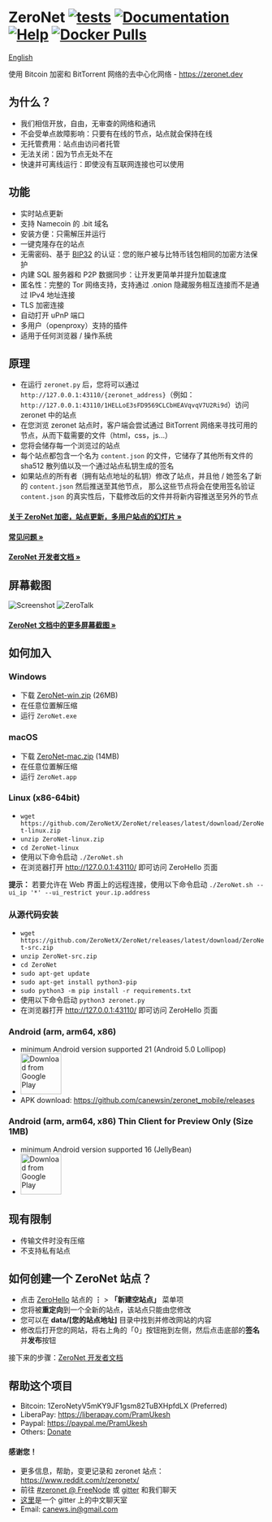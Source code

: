 # ZeroNet [![tests](https://github.com/ZeroNetX/ZeroNet/actions/workflows/tests.yml/badge.svg)](https://github.com/ZeroNetX/ZeroNet/actions/workflows/tests.yml) [![Documentation](https://img.shields.io/badge/docs-faq-brightgreen.svg)](https://docs.zeronet.dev/1DeveLopDZL1cHfKi8UXHh2UBEhzH6HhMp/faq/) [![Help](https://img.shields.io/badge/keep_this_project_alive-donate-yellow.svg)](https://docs.zeronet.dev/1DeveLopDZL1cHfKi8UXHh2UBEhzH6HhMp/help_zeronet/donate/) [![Docker Pulls](https://img.shields.io/docker/pulls/canewsin/zeronet)](https://hub.docker.com/r/canewsin/zeronet)

[English](./README.md)

使用 Bitcoin 加密和 BitTorrent 网络的去中心化网络 - https://zeronet.dev


## 为什么？

* 我们相信开放，自由，无审查的网络和通讯
* 不会受单点故障影响：只要有在线的节点，站点就会保持在线
* 无托管费用：站点由访问者托管
* 无法关闭：因为节点无处不在
* 快速并可离线运行：即使没有互联网连接也可以使用


## 功能
 * 实时站点更新
 * 支持 Namecoin 的 .bit 域名
 * 安装方便：只需解压并运行
 * 一键克隆存在的站点
 * 无需密码、基于 [BIP32](https://github.com/bitcoin/bips/blob/master/bip-0032.mediawiki)
   的认证：您的账户被与比特币钱包相同的加密方法保护
 * 内建 SQL 服务器和 P2P 数据同步：让开发更简单并提升加载速度
 * 匿名性：完整的 Tor 网络支持，支持通过 .onion 隐藏服务相互连接而不是通过 IPv4 地址连接
 * TLS 加密连接
 * 自动打开 uPnP 端口
 * 多用户（openproxy）支持的插件
 * 适用于任何浏览器 / 操作系统


## 原理

* 在运行 `zeronet.py` 后，您将可以通过
  `http://127.0.0.1:43110/{zeronet_address}`（例如：
  `http://127.0.0.1:43110/1HELLoE3sFD9569CLCbHEAVqvqV7U2Ri9d`）访问 zeronet 中的站点
* 在您浏览 zeronet 站点时，客户端会尝试通过 BitTorrent 网络来寻找可用的节点，从而下载需要的文件（html，css，js...）
* 您将会储存每一个浏览过的站点
* 每个站点都包含一个名为 `content.json` 的文件，它储存了其他所有文件的 sha512 散列值以及一个通过站点私钥生成的签名
* 如果站点的所有者（拥有站点地址的私钥）修改了站点，并且他 / 她签名了新的 `content.json` 然后推送至其他节点，
  那么这些节点将会在使用签名验证 `content.json` 的真实性后，下载修改后的文件并将新内容推送至另外的节点

####  [关于 ZeroNet 加密，站点更新，多用户站点的幻灯片 »](https://docs.google.com/presentation/d/1_2qK1IuOKJ51pgBvllZ9Yu7Au2l551t3XBgyTSvilew/pub?start=false&loop=false&delayms=3000)
####  [常见问题 »](https://docs.zeronet.dev/1DeveLopDZL1cHfKi8UXHh2UBEhzH6HhMp/faq/)

####  [ZeroNet 开发者文档 »](https://docs.zeronet.dev/1DeveLopDZL1cHfKi8UXHh2UBEhzH6HhMp/site_development/getting_started/)


## 屏幕截图

![Screenshot](https://i.imgur.com/H60OAHY.png)
![ZeroTalk](https://zeronet.io/docs/img/zerotalk.png)

#### [ZeroNet 文档中的更多屏幕截图 »](https://docs.zeronet.dev/1DeveLopDZL1cHfKi8UXHh2UBEhzH6HhMp/using_zeronet/sample_sites/)


## 如何加入

### Windows

 - 下载 [ZeroNet-win.zip](https://github.com/ZeroNetX/ZeroNet/releases/latest/download/ZeroNet-win.zip) (26MB)
 - 在任意位置解压缩
 - 运行 `ZeroNet.exe`
 
### macOS

 - 下载 [ZeroNet-mac.zip](https://github.com/ZeroNetX/ZeroNet/releases/latest/download/ZeroNet-mac.zip) (14MB)
 - 在任意位置解压缩
 - 运行 `ZeroNet.app`
 
### Linux (x86-64bit)

 - `wget https://github.com/ZeroNetX/ZeroNet/releases/latest/download/ZeroNet-linux.zip`
 - `unzip ZeroNet-linux.zip`
 - `cd ZeroNet-linux`
 - 使用以下命令启动 `./ZeroNet.sh`
 - 在浏览器打开 http://127.0.0.1:43110/ 即可访问 ZeroHello 页面
 
 __提示：__ 若要允许在 Web 界面上的远程连接，使用以下命令启动 `./ZeroNet.sh --ui_ip '*' --ui_restrict your.ip.address`

### 从源代码安装

 - `wget https://github.com/ZeroNetX/ZeroNet/releases/latest/download/ZeroNet-src.zip`
 - `unzip ZeroNet-src.zip`
 - `cd ZeroNet`
 - `sudo apt-get update`
 - `sudo apt-get install python3-pip`
 - `sudo python3 -m pip install -r requirements.txt`
 - 使用以下命令启动 `python3 zeronet.py`
 - 在浏览器打开 http://127.0.0.1:43110/ 即可访问 ZeroHello 页面

 ### Android (arm, arm64, x86)
 - minimum Android version supported 21 (Android 5.0 Lollipop)
 - [<img src="https://play.google.com/intl/en_us/badges/images/generic/en_badge_web_generic.png" 
      alt="Download from Google Play" 
      height="80">](https://play.google.com/store/apps/details?id=in.canews.zeronetmobile)
 - APK download: https://github.com/canewsin/zeronet_mobile/releases

### Android (arm, arm64, x86) Thin Client for Preview Only (Size 1MB)
 - minimum Android version supported 16 (JellyBean)
 - [<img src="https://play.google.com/intl/en_us/badges/images/generic/en_badge_web_generic.png" 
      alt="Download from Google Play" 
      height="80">](https://play.google.com/store/apps/details?id=dev.zeronetx.app.lite)

## 现有限制

* 传输文件时没有压缩
* 不支持私有站点


## 如何创建一个 ZeroNet 站点？

 * 点击 [ZeroHello](http://127.0.0.1:43110/1HELLoE3sFD9569CLCbHEAVqvqV7U2Ri9d) 站点的 **⋮** > **「新建空站点」** 菜单项
 * 您将被**重定向**到一个全新的站点，该站点只能由您修改
 * 您可以在 **data/[您的站点地址]** 目录中找到并修改网站的内容
 * 修改后打开您的网站，将右上角的「0」按钮拖到左侧，然后点击底部的**签名**并**发布**按钮

接下来的步骤：[ZeroNet 开发者文档](https://docs.zeronet.dev/1DeveLopDZL1cHfKi8UXHh2UBEhzH6HhMp/site_development/getting_started/)

## 帮助这个项目
- Bitcoin: 1ZeroNetyV5mKY9JF1gsm82TuBXHpfdLX (Preferred)
- LiberaPay: https://liberapay.com/PramUkesh
- Paypal: https://paypal.me/PramUkesh
- Others: [Donate](!https://docs.zeronet.dev/1DeveLopDZL1cHfKi8UXHh2UBEhzH6HhMp/help_zeronet/donate/#help-to-keep-zeronet-development-alive)


#### 感谢您！

* 更多信息，帮助，变更记录和 zeronet 站点：https://www.reddit.com/r/zeronetx/
* 前往 [#zeronet @ FreeNode](https://kiwiirc.com/client/irc.freenode.net/zeronet) 或 [gitter](https://gitter.im/canewsin/ZeroNet) 和我们聊天
* [这里](https://gitter.im/canewsin/ZeroNet)是一个 gitter 上的中文聊天室
* Email: canews.in@gmail.com
